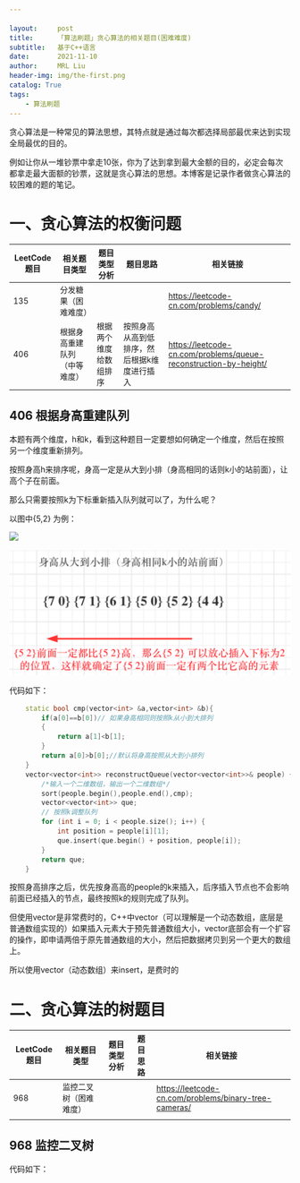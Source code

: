 ```yaml
---

layout:     post
title:      「算法刷题」贪心算法的相关题目(困难难度)
subtitle:   基于C++语言
date:       2021-11-10
author:     MRL Liu
header-img: img/the-first.png
catalog: True
tags:
    - 算法刷题
---
```


贪心算法是一种常见的算法思想，其特点就是通过每次都选择局部最优来达到实现全局最优的目的。

例如让你从一堆钞票中拿走10张，你为了达到拿到最大金额的目的，必定会每次都拿走最大面额的钞票，这就是贪心算法的思想。本博客是记录作者做贪心算法的较困难的题的笔记。

# 一、贪心算法的权衡问题

| **LeetCode题目** | **相关题目类型**             | 题目类型分析           | 题目思路                                    | **相关链接**                                                 |
| ---------------- | ---------------------------- | ---------------------- | ------------------------------------------- | ------------------------------------------------------------ |
| 135              | 分发糖果（困难难度）         |                        |                                             | https://leetcode-cn.com/problems/candy/                      |
| 406              | 根据身高重建队列（中等难度） | 根据两个维度给数组排序 | 按照身高从高到低排序，然后根据k维度进行插入 | https://leetcode-cn.com/problems/queue-reconstruction-by-height/ |

## 406 根据身高重建队列

本题有两个维度，h和k，看到这种题目一定要想如何确定一个维度，然后在按照另一个维度重新排列。

按照身高h来排序呢，身高一定是从大到小排（身高相同的话则k小的站前面），让高个子在前面。

那么只需要按照k为下标重新插入队列就可以了，为什么呢？

以图中{5,2} 为例：

![]({{site.baseurl}}\img-post\算法刷题\2021-11-10-贪心算法的相关题目（困难难度）\根据身高排队.png)

![](..//img-post/算法刷题\2021-11-10-贪心算法的相关题目（困难难度）\根据身高排队.png)

代码如下：

```C++
	static bool cmp(vector<int> &a,vector<int> &b){
        if(a[0]==b[0])// 如果身高相同则按照k从小到大排列
        {
            return a[1]<b[1];
        }
        return a[0]>b[0];//默认将身高按照从大到小排列
    }
    vector<vector<int>> reconstructQueue(vector<vector<int>>& people) {
        /*输入一个二维数组，输出一个二维数组*/
        sort(people.begin(),people.end(),cmp);
        vector<vector<int>> que;
        // 按照k调整队列
        for (int i = 0; i < people.size(); i++) {
            int position = people[i][1];
            que.insert(que.begin() + position, people[i]);
        }
        return que;
    }
```

按照身高排序之后，优先按身高高的people的k来插入，后序插入节点也不会影响前面已经插入的节点，最终按照k的规则完成了队列。

但使用vector是非常费时的，C++中vector（可以理解是一个动态数组，底层是普通数组实现的）如果插入元素大于预先普通数组大小，vector底部会有一个扩容的操作，即申请两倍于原先普通数组的大小，然后把数据拷贝到另一个更大的数组上。

所以使用vector（动态数组）来insert，是费时的

# 二、贪心算法的树题目

| **LeetCode题目** | **相关题目类型**       | 题目类型分析 | 题目思路 | **相关链接**                                          |
| ---------------- | ---------------------- | ------------ | -------- | ----------------------------------------------------- |
| 968              | 监控二叉树（困难难度） |              |          | https://leetcode-cn.com/problems/binary-tree-cameras/ |
|                  |                        |              |          |                                                       |

## 968  监控二叉树

代码如下：

```C++

```

